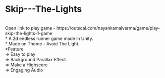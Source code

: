 
<h1>Skip---The-Lights</h1> <br>
Open link to play game - https://outscal.com/nayankamalverma/game/play-skip-the-lights-1-game <br>
* A 2d endless runner game made in Unity.  <br>
* Made on Theme - Avoid The Light. <br>
*Feature  <br>
=> Easy to play <br>
=> Background Parallax Effect.<br>
=> Make a Highscore<br>
=> Engaging Audio<br>
